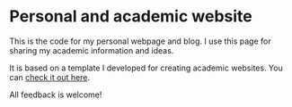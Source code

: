 # Personal and academic website

This is the code for my personal webpage and blog. I use this page for sharing my academic information and ideas. 

It is based on a template I developed for creating academic websites. You can [check it out here](https://github.com/mario-bermonti/academic-website-template). 

All feedback is welcome!